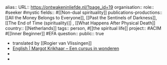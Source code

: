 alias::
URL:: https://ontwakeninliefde.nl/?page_id=19
organisation:: 
role:: #seeker #mystic 
fields:: #[[Non-dual spirituality]]
publications-productions:: [[All the Money Belongs to Everyone]], [[Past the Sentinels of Darkness]], [[The End of Time (spirituality)]] , [[What Happens After Physical Death]] 
country:: [[Netherlands]] 
tags:: person, #[[the spiritual life]]
project:: #ACIM #[[Inner Beginner]] #EFA 
question::
public:: true

- translated by [[Rogier van Vlissingen]]
- [English | Margot Krikhaar – Een cursus in wonderen](https://ontwakeninliefde.nl/?page_id=19)
-
-